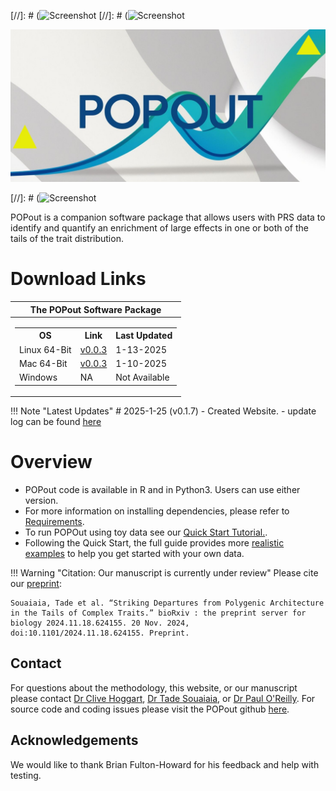 



[//]: # (![Screenshot](img/POPOUT_LOGO.jpg}) 
[//]: # (![Screenshot](img/bridge_logo2.png)
 

![Screenshot](img/POPOUT_LOGO_MAIN.jpg) 


[//]: # (![Screenshot](img/bridge_logo3.png) 


POPout is a companion software package that allows users with PRS data to identify 
and quantify an enrichment of large effects in one or both of the tails of the trait 
distribution.


<!--
| Operating System | Link | Notes | 
| -----------------|:----------:|:----:| 
| Linux  64-bit | [v1.0.2](https://github.com/clivehoggart/BridgePRS/archive/refs/heads/main.zip) | Updated 7-12-2024 |  
| Mac  64-bit   | [v1.0.2](https://github.com/clivehoggart/BridgePRS/archive/refs/heads/main.zip) | Updated 6-27-2024 | 
| Windows       | NA     | Not Available | 

# Reference Panels 
| Source | Link | Notes | 
| -----------------|:----------:|:----:| 
| HapMap | [v1.0.2](https://github.com/clivehoggart/BridgePRS/archive/refs/heads/main.zip) | Updated 7-12-2024 |  
| 1000G_   | [v1.0.2](https://github.com/clivehoggart/BridgePRS/archive/refs/heads/main.zip) | Updated 6-27-2024 | 
| Windows       | NA     | Not Available | 
| 1000G Ref Panel | [1000G_ref.tar.gz](https://drive.google.com/file/d/1djAEwRiQsh4veinSLHO3laGjNF95vvN9/view?usp=drive_link) | Optional (Unzip into data directory to use) |    
| 1000G Ref Panel | [1000G_ref.tar.gz](https://drive.google.com/file/d/1djAEwRiQsh4veinSLHO3laGjNF95vvN9/view?usp=drive_link) | Optional (Unzip into data directory to use) |    
-->







# Download Links 

|The POPout Software Package|
|--| 
|<table> <tr><th> OS </th><th> Link </th><th> Last Updated  </th></tr>  <tr><td> Linux 64-Bit </td><td> [v0.0.3](https://github.com/tadesouaiaia/POPout/archive/refs/heads/main.zip) </td><td> 1-13-2025 </td></tr>  </th></tr>  <tr><td> Mac 64-Bit </td><td> [v0.0.3](https://github.com/tadesouaiaia/POPout/archive/refs/heads/main.zip) </td><td> 1-10-2025 </td></tr> </th></tr>  <tr><td> Windows </td><td> NA </td><td> Not Available </td></tr> </table>  



!!! Note "Latest Updates"
    # 2025-1-25 (v0.1.7)
    - Created Website. 
    - update log can be found [here](misc_log.md)

# Overview 

- POPout code is available in R and in Python3.  Users can use either version.   
- For more information on installing dependencies, please refer to [Requirements](req_software.md). 
- To run POPOut using toy data see our [Quick Start Tutorial.](quikstart_data.md).
- Following the Quick Start, the full guide provides more [realistic examples](guide_usecases.md) to help you get started with your own data. 




!!! Warning "Citation: Our manuscript is currently under review" 
    Please cite our [preprint](https://pubmed.ncbi.nlm.nih.gov/39605697/): 

    Souaiaia, Tade et al. “Striking Departures from Polygenic Architecture in the Tails of Complex Traits.” bioRxiv : the preprint server for biology 2024.11.18.624155. 20 Nov. 2024, doi:10.1101/2024.11.18.624155. Preprint.




## Contact 
For questions about the methodology, this website, or our manuscript
please contact [Dr Clive Hoggart](http://www.pauloreilly.info/), [Dr
Tade Souaiaia](http://www.pauloreilly.info/), or [Dr Paul
O'Reilly](http://www.pauloreilly.info/).  For source code and coding
issues please visit the POPout github
[here](https://github.com/tadesouaiaia/POPOut). 


## Acknowledgements

We would like to thank Brian Fulton-Howard for his feedback and help with testing. 







